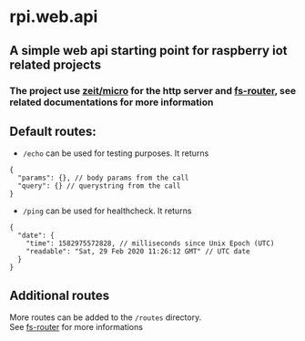 # rpi.web.api

## A simple web api starting point for raspberry iot related projects

### The project use [zeit/micro](https://github.com/zeit/micro) for the http server and [fs-router](https://github.com/jesseditson/fs-router), see related documentations for more information

## Default routes:

- `/echo` can be used for testing purposes. It returns

```
{
  "params": {}, // body params from the call
  "query": {} // querystring from the call
}
```

- `/ping` can be used for healthcheck. It returns

```
{
  "date": {
    "time": 1582975572828, // milliseconds since Unix Epoch (UTC)
    "readable": "Sat, 29 Feb 2020 11:26:12 GMT" // UTC date
  }
}
```

## Additional routes

More routes can be added to the `/routes` directory.  
See [fs-router](https://github.com/jesseditson/fs-router) for more informations
